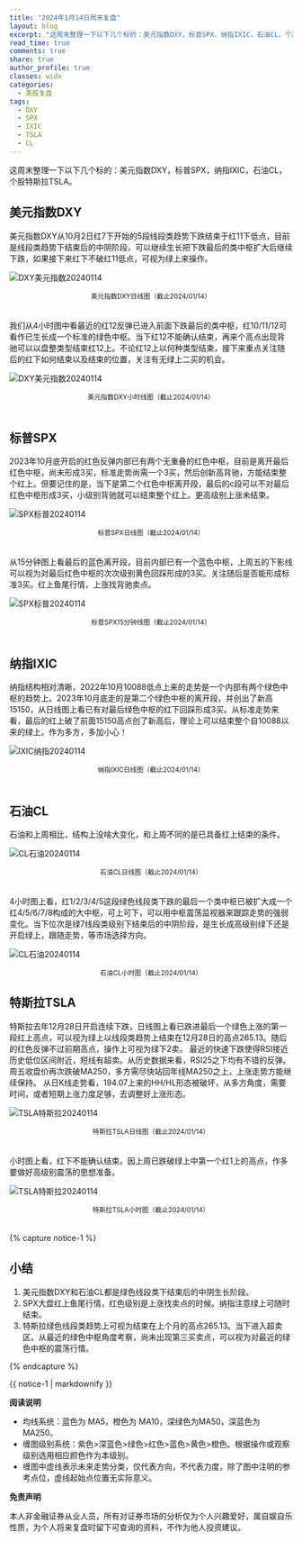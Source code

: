 ```yaml
---
title: "2024年1月14日周末复盘"
layout: blog
excerpt: "这周末整理一下以下几个标的：美元指数DXY，标普SPX，纳指IXIC，石油CL，个股特斯拉TSLA。"
read_time: true
comments: true
share: true
author_profile: true
classes: wide
categories:
  - 美股复盘
tags:
  - DXY
  - SPX
  - IXIC
  - TSLA
  - CL
---
```


这周末整理一下以下几个标的：美元指数DXY，标普SPX，纳指IXIC，石油CL，个股特斯拉TSLA。

## 美元指数DXY

美元指数DXY从10月2日红7下开始的5段线段类趋势下跌结束于红11下低点，目前是线段类趋势下结束后的中阴阶段，可以继续生长把下跌最后的类中枢扩大后继续下跌，如果接下来红下不破红11低点，可视为绿上来操作。

![DXY美元指数20240114](/assets/images/2024/2024-01-14-DXY-day.png)
<small><center>美元指数DXY日线图（截止2024/01/14）</center></small>　

我们从4小时图中看最近的红12反弹已进入前面下跌最后的类中枢，红10/11/12可看作已生长成一个标准的绿色中枢。当下红12不能确认结束，再来个高点出现背驰可以以盘整类型结束红12上。不论红12上以何种类型结束，接下来重点关注随后的红下如何结束以及结束的位置，关注有无绿上二买的机会。

![DXY美元指数20240114](/assets/images/2024/2024-01-14-DXY-hour.png)
<small><center>美元指数DXY小时线图（截止2024/01/14）</center></small>　

## 标普SPX

2023年10月底开启的红色反弹内部已有两个无重叠的红色中枢，目前是离开最后红色中枢，尚未形成3买，标准走势尚需一个3买，然后创新高背驰，方能结束整个红上。但要记住的是，当下是第二个红色中枢离开段，最后的c段可以不对最后红色中枢形成3买，小级别背驰就可以结束整个红上。更高级别上涨未结束。

![SPX标普20240114](/assets/images/2024/2024-01-14-SPX-day.png)
<small><center>标普SPX日线图（截止2024/01/14）</center></small>　

从15分钟图上看最后的蓝色离开段，目前内部已有一个蓝色中枢，上周五的下影线可以视为对最后红色中枢的次次级别黄色回踩形成的3买。关注随后是否能形成标准3买。红上鱼尾行情，上涨找背驰卖点。

![SPX标普20240114](/assets/images/2024/2024-01-14-SPX-minute.png)
<small><center>标普SPX15分钟线图（截止2024/01/14）</center></small>　

## 纳指IXIC

纳指结构相对清晰，2022年10月10088低点上来的走势是一个内部有两个绿色中枢的趋势上。2023年10月底走的是第二个绿色中枢的离开段，并创出了新高15150，从日线图上看已有对最后绿色中枢的红下回踩形成3买。从标准走势来看，最后的红上破了前面15150高点创了新高后，理论上可以结束整个自10088以来的绿上。作为多方，多加小心！

![IXIC纳指20240114](/assets/images/2024/2024-01-14-IXIC-day.png)
<small><center>纳指IXIC日线图（截止2024/01/14）</center></small>　

## 石油CL

石油和上周相比，结构上没啥大变化，和上周不同的是已具备红上结束的条件。

![CL石油20240114](/assets/images/2024/2024-01-14-CL-day.png)
<small><center>石油CL日线图（截止2024/01/14）</center></small>　

4小时图上看，红1/2/3/4/5这段绿色线段类下跌的最后一个类中枢已被扩大成一个红4/5/6/7/8构成的大中枢，可上可下，可以用中枢震荡监视器来跟踪走势的强弱变化。当下位次是绿7线段类级别下结束后的中阴阶段，是生长成高级别绿下还是开启绿上，跟随走势，等市场选择方向。

![CL石油20240114](/assets/images/2024/2024-01-14-CL-hour.png)
<small><center>石油CL小时图（截止2024/01/14）</center></small>

## 特斯拉TSLA

特斯拉去年12月28日开启连续下跌，日线图上看已跌进最后一个绿色上涨的第一段红上高点，可以视为绿上以线段类趋势上结束在12月28日的高点265.13。随后的红色反弹不过前期高点，操作上可视为绿下2卖。
最近的快速下跌使得RSI接近历史低位区间附近，短线有超卖。从历史数据来看，RSI25之下均有不错的反弹。周五收盘价再次跌破MA250，多方需尽快站回年线MA250之上，上涨走势方能继续保持。
从日K线走势看，194.07上来的HH/HL形态被破坏，从多方角度，需要时间，或者短期上涨力度足够，去调整好上涨形态。

![TSLA特斯拉20240114](/assets/images/2024/2024-01-14-TSLA-day.png)
<small><center>特斯拉TSLA日线图（截止2024/01/14）</center></small>　

小时图上看，红下不能确认结束。因上周已跌破绿上中第一个红1上的高点，作多要做好高级别震荡的思想准备。

![TSLA特斯拉20240114](/assets/images/2024/2024-01-14-TSLA-hour.png)
<small><center>特斯拉TSLA小时图（截止2024/01/14）</center></small>　

{% capture notice-1 %}
## 小结
1. 美元指数DXY和石油CL都是绿色线段类下结束后的中阴生长阶段。
2.  SPX大盘红上鱼尾行情，红色级别是上涨找卖点的时候。纳指注意绿上可随时结束。
3. 特斯拉绿色线段类趋势上可视为结束在上个月的高点265.13。当下进入超卖区。从最近的绿色中枢角度考察，尚未出现第三买卖点，可以视为对最近的绿色中枢的震荡行情。

{% endcapture %}
<div class="notice-info">{{ notice-1 | markdownify }}</div>

**阅读说明**

* 均线系统：蓝色为 MA5，橙色为 MA10，深绿色为MA50，深蓝色为MA250。
* 缠图级别系统：紫色>深蓝色>绿色>红色>蓝色>黄色>橙色。根据操作或观察级别选用相应颜色作为本级别。
* 缠图中虚线表示未来走势分类，仅代表方向，不代表力度，除了图中注明的参考点位，虚线起始点位置无实际意义。

**免责声明** 

本人非金融证券从业人员，所有对证券市场的分析仅为个人兴趣爱好，属自娱自乐性质，为个人将来复盘时留下可查询的资料，不作为他人投资建议。

